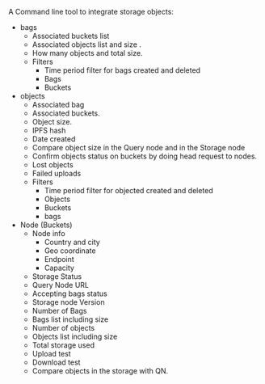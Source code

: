 A Command line tool to integrate storage objects:

- bags 
    * Associated buckets list 
    * Associated objects list and size .
    * How many objects and total size. 
    * Filters
        - Time period filter for bags created and deleted 
        - Bags
        - Buckets
- objects   
    * Associated bag
    * Associated buckets.
    * Object size.
    * IPFS hash
    * Date created 
    * Compare object size in the Query node and in the Storage node
    * Confirm objects status on buckets by doing head request to nodes. 
    * Lost objects
    * Failed uploads
    * Filters
        - Time period filter for objected created and deleted 
        - Objects
        - Buckets
        - bags
- Node (Buckets)
     * Node info
        - Country and city
        - Geo coordinate 
        - Endpoint
        - Capacity
    * Storage Status 
    * Query Node URL 
    * Accepting bags status
    * Storage node Version
    * Number of Bags
    * Bags list including size
    * Number of objects
    * Objects list including size
    * Total storage used
    * Upload test
    * Download test
    * Compare objects in the storage with QN.
